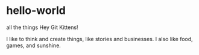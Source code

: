 # hello-world
all the things
Hey Git Kittens!

I like to think and create things, like stories and businesses.
I also like food, games, and sunshine.
